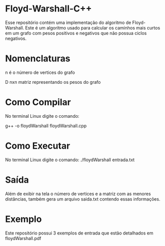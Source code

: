# Floyd-Warshall-C++
Esse repositório contém uma implementação do algoritmo de Floyd-Warshall. Este é um algoritmo usado para calcular os caminhos mais curtos em um grafo com pesos positivos e negativos que não possua ciclos negativos. 

# Nomenclaturas
n é o número de vertices do grafo

D nxn matriz representando os pesos do grafo

# Como Compilar
No terminal Linux digite o comando:

g++ -o floydWarshall floydWarshall.cpp 

# Como Executar
No terminal Linux digite o comando:
./floydWarshall entrada.txt

# Saída
Além de exibir na tela o número de vertices e a matriz com as menores distâncias, também gera um arquivo saida.txt contendo essas informações.

# Exemplo
Este repositório possui 3 exemplos de entrada que estão detalhados em floydWarshall.pdf

